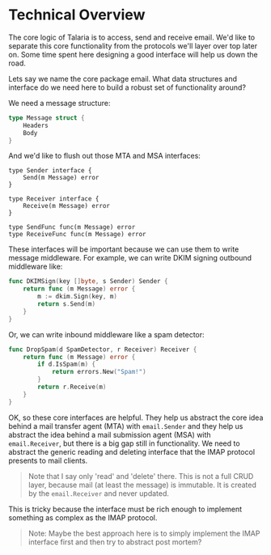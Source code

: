 # Technical Overview

The core logic of Talaria is to access, send and receive email. We'd like to
separate this core functionality from the protocols we'll layer over top later
on. Some time spent here designing a good interface will help us down the road.

Lets say we name the core package email. What data structures and interface do
we need here to build a robust set of functionality around?

We need a message structure:

```Go
type Message struct {
    Headers
    Body
}
```

And we'd like to flush out those MTA and MSA interfaces:

```
type Sender interface {
    Send(m Message) error
}

type Receiver interface {
    Receive(m Message) error
}

type SendFunc func(m Message) error
type ReceiveFunc func(m Message) error
```

These interfaces will be important because we can use them to write message
middleware. For example, we can write DKIM signing outbound middleware like:

```Go
func DKIMSign(key []byte, s Sender) Sender {
    return func (m Message) error {
        m := dkim.Sign(key, m)
        return s.Send(m)
    } 
}
```

Or, we can write inbound middleware like a spam detector:

```Go
func DropSpam(d SpamDetector, r Receiver) Receiver {
    return func (m Message) error {
        if d.IsSpam(m) {
            return errors.New("Spam!")
        }
        return r.Receive(m)
    }
}
```

OK, so these core interfaces are helpful. They help us abstract the core idea
behind a mail transfer agent (MTA) with `email.Sender` and they help us
abstract the idea behind a mail submission agent (MSA) with `email.Receiver`,
but there is a big gap still in functionality. We need to abstract the generic
reading and deleting interface that the IMAP protocol presents to mail clients.

> Note that I say only 'read' and 'delete' there. This is not a full CRUD
> layer, because mail (at least the message) is immutable. It is created by the
> `email.Receiver` and never updated.

This is tricky because the interface must be rich enough to implement something
as complex as the IMAP protocol.

> Note: Maybe the best approach here is to simply implement the IMAP interface
> first and then try to abstract post mortem?
